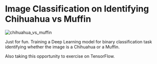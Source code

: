 # Image Classification on Identifying Chihuahua vs Muffin

![chihuahua_vs_muffin](https://github.com/wacatswh/chihuahua-vs-muffin/assets/18646786/ec26f426-74ee-481b-85a5-607e3a1bb727)

Just for fun. Training a Deep Learning model for binary classification task identifying whether the image is a Chihuahua or a Muffin.

Also taking this opportunity to exercise on TensorFlow.
